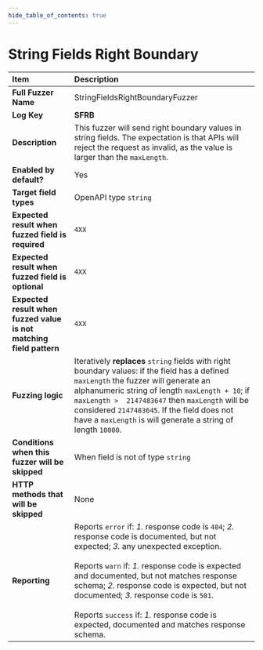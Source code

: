 ```yaml
--- 
hide_table_of_contents: true
---
```


# String Fields Right Boundary

| Item                                                                | Description                                                                                                                                                                                                                                                                                                                                                                                                                                 |
|:--------------------------------------------------------------------|:--------------------------------------------------------------------------------------------------------------------------------------------------------------------------------------------------------------------------------------------------------------------------------------------------------------------------------------------------------------------------------------------------------------------------------------------|
| **Full Fuzzer Name**                                                | StringFieldsRightBoundaryFuzzer                                                                                                                                                                                                                                                                                                                                                                                                             |
| **Log Key**                                                         | **SFRB**                                                                                                                                                                                                                                                                                                                                                                                                                                    |
| **Description**                                                     | This fuzzer will send right boundary values in string fields. The expectation is that APIs will reject the request as invalid, as the value is larger than the `maxLength`.                                                                                                                                                                                                                                                                 |
| **Enabled by default?**                                             | Yes                                                                                                                                                                                                                                                                                                                                                                                                                                         |
| **Target field types**                                              | OpenAPI type `string`                                                                                                                                                                                                                                                                                                                                                                                                                       |
| **Expected result when fuzzed field is required**                   | `4XX`                                                                                                                                                                                                                                                                                                                                                                                                                                       |
| **Expected result when fuzzed field is optional**                   | `4XX`                                                                                                                                                                                                                                                                                                                                                                                                                                       |
| **Expected result when fuzzed value is not matching field pattern** | `4XX`                                                                                                                                                                                                                                                                                                                                                                                                                                       |
| **Fuzzing logic**                                                   | Iteratively **replaces** `string` fields with right boundary values: if the field has a defined `maxLength` the fuzzer will generate an alphanumeric string of length `maxLength + 10`; if `maxLength >  2147483647` then `maxLength` will be considered `2147483645`. If the field does not have a `maxLength` is will generate a string of length `10000`.                                                                                |
| **Conditions when this fuzzer will be skipped**                     | When field is not of type `string`                                                                                                                                                                                                                                                                                                                                                                                                          |
| **HTTP methods that will be skipped**                               | None                                                                                                                                                                                                                                                                                                                                                                                                                                        |
| **Reporting**                                                       | Reports `error` if: *1.* response code is `404`; *2.* response code is documented, but not expected; *3.* any unexpected exception. <br/><br/> Reports `warn` if: *1.* response code is expected and documented, but not matches response schema; *2.* response code is expected, but not documented; *3.* response code is `501`. <br/><br/> Reports `success` if: *1.* response code is expected, documented and matches response schema. | 
